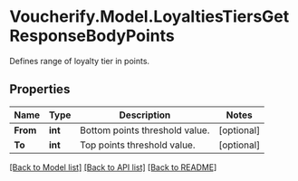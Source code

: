 # Voucherify.Model.LoyaltiesTiersGetResponseBodyPoints
Defines range of loyalty tier in points.

## Properties

Name | Type | Description | Notes
------------ | ------------- | ------------- | -------------
**From** | **int** | Bottom points threshold value. | [optional] 
**To** | **int** | Top points threshold value. | [optional] 

[[Back to Model list]](../../README.md#documentation-for-models) [[Back to API list]](../../README.md#documentation-for-api-endpoints) [[Back to README]](../../README.md)

